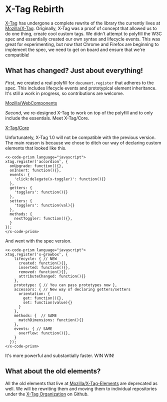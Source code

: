# X-Tag Rebirth

[X-Tag](https://github.com/x-tag/core) has undergone a complete rewrite of the library the currently lives at [Mozilla/X-Tag](https://github.com/mozilla/x-tag).  Originally, X-Tag was a proof of concept that allowed us to do one thing, create cool custom tags.  We didn't attempt to polyfill the W3C spec and essentially created our own syntax and lifecycle events.  This was great for experimenting, but now that Chrome and Firefox are beginning to implement the spec, we need to get on board and ensure that we're compatible!


## What has changed? Just about everything!


*First*, we created a real polyfill for `document.register` that adheres to the spec.  This includes lifecycle events and prototypical element inheritance.  It's still a work in progress, so contributions are welcome.

[Mozilla/WebComponents](https://github.com/mozilla/web-components)

*Second*, we re-designed X-Tag to work on top of the polyfill and to only include the essentials.  Meet X-Tag/Core.

[X-Tag/Core](https://github.com/x-tag/core)

Unfortunately, X-Tag 1.0 will not be compatible with the previous version.  The main reason is because we chose to ditch our way of declaring custom elements that looked like this.


```
<x-code-prism language="javascript">
xtag.register('accordion', {
  onUpgrade: function(){},
  onInsert: function(){},
  events: {
    'click:delegate(x-toggler)': function(){}
  },
  getters: {
    'togglers': function(){}
  },
  setters: {
    'togglers': function(val){}
  },
  methods: {
    nextToggler: function(){},
  }
});
</x-code-prism>
```

And went with the spec version.

```
<x-code-prism language="javascript">
xtag.register('x-growbox', {
    lifecycle: { // NEW
      created: function(){},
      inserted: function(){},
      removed: function(){},
      attributeChanged: function(){}
    },
    prototype: { // You can pass prototypes now },
    accessors: { // New way of declaring getters/setters
      orientation: {
        get: function(){},
        set: function(value){}
      }
    },
    methods: {  // SAME
      matchDimensions: function(){}
    },
    events: { // SAME 
      overflow: function(){}, 
    }
  });
</x-code-prism>
```

It's more powerful and substantially faster. WIN WIN!

## What about the old elements?

All the old elements that live at [Mozilla/X-Tag-Elements](https://github.com/mozilla/x-tag-elements) are deprecated as well.  We will be rewriting them and moving them to individual repositories under the [X-Tag Organization](https://github.com/x-tag) on Github.

